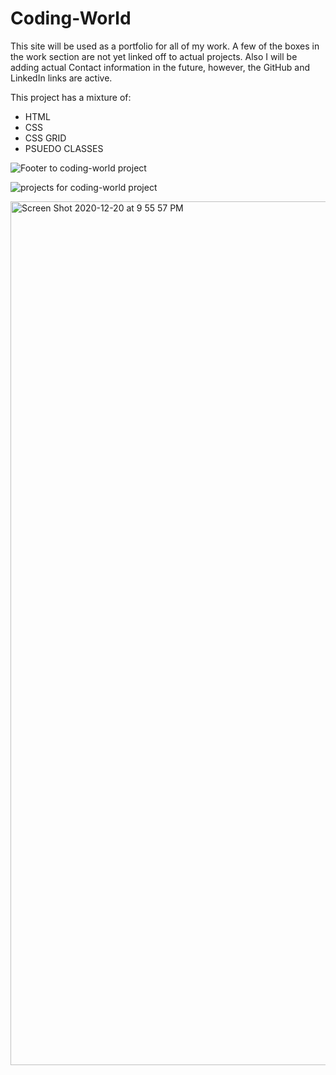 # Coding-World

This site will be used as a portfolio for all of my work. A few of the boxes in the work section are not yet linked off to actual projects. Also I will be adding actual Contact information in the future, however, the GitHub and LinkedIn links are active.

This project has a mixture of:
* HTML
* CSS
* CSS GRID
* PSUEDO CLASSES


![Footer to coding-world project](https://www.icloud.com/iclouddrive/0HmqIVl3XTq7NiyUDuA70koCA#Screen_Shot_2020-12-20_at_9.56.08_PM "Footer")

![projects for coding-world project](https://www.icloud.com/iclouddrive/093vPxLUvvfdYus9UIaZ1vR3g#Screen_Shot_2020-12-20_at_9.55.57_PM "Work")

<img width="1382" alt="Screen Shot 2020-12-20 at 9 55 57 PM" src="https://user-images.githubusercontent.com/40181569/102738497-ee820180-430f-11eb-9ad6-dd05476a25b2.png">

